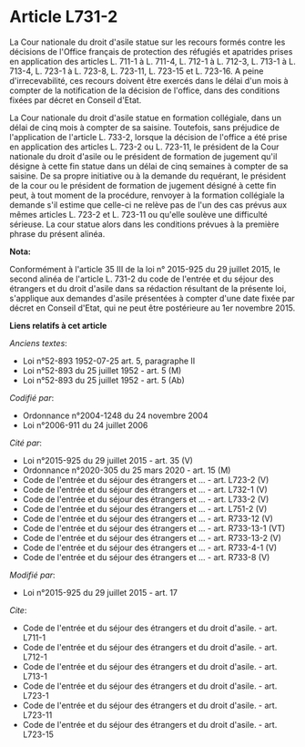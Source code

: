 # Article L731-2

La Cour nationale du droit d'asile statue sur les recours formés contre les décisions de l'Office français de protection des
réfugiés et apatrides prises en application des articles L. 711-1 à L. 711-4, L. 712-1 à L. 712-3, L. 713-1 à L. 713-4, L.
723-1 à L. 723-8, L. 723-11, L. 723-15 et L. 723-16. A peine d'irrecevabilité, ces recours doivent être exercés dans le délai
d'un mois à compter de la notification de la décision de l'office, dans des conditions fixées par décret en Conseil d'Etat. 

La Cour nationale du droit d'asile statue en formation collégiale, dans un délai de cinq mois à compter de sa saisine.
Toutefois, sans préjudice de l'application de l'article L. 733-2, lorsque la décision de l'office a été prise en application
des articles L. 723-2 ou L. 723-11, le président de la Cour nationale du droit d'asile ou le président de formation de
jugement qu'il désigne à cette fin statue dans un délai de cinq semaines à compter de sa saisine. De sa propre initiative ou
à la demande du requérant, le président de la cour ou le président de formation de jugement désigné à cette fin peut, à tout
moment de la procédure, renvoyer à la formation collégiale la demande s'il estime que celle-ci ne relève pas de l'un des cas
prévus aux mêmes articles L. 723-2 et L. 723-11 ou qu'elle soulève une difficulté sérieuse. La cour statue alors dans les
conditions prévues à la première phrase du présent alinéa.

**Nota:**

Conformément à l'article 35 III de la loi n° 2015-925 du 29 juillet 2015, le second alinéa de l'article L. 731-2 du code de
l'entrée et du séjour des étrangers et du droit d'asile dans sa rédaction résultant de la présente loi, s'applique aux
demandes d'asile présentées à compter d'une date fixée par décret en Conseil d'Etat, qui ne peut être postérieure au 1er
novembre 2015.

**Liens relatifs à cet article**

_Anciens textes_:

  - Loi n°52-893 1952-07-25 art. 5, paragraphe II
  - Loi n°52-893 du 25 juillet 1952 - art. 5 (M)
  - Loi n°52-893 du 25 juillet 1952 - art. 5 (Ab)

_Codifié par_:

  - Ordonnance n°2004-1248 du 24 novembre 2004
  - Loi n°2006-911 du 24 juillet 2006

_Cité par_:

  - Loi n°2015-925 du 29 juillet 2015 - art. 35 (V)
  - Ordonnance n°2020-305 du 25 mars 2020 - art. 15 (M)
  - Code de l'entrée et du séjour des étrangers et ... - art. L723-2 (V)
  - Code de l'entrée et du séjour des étrangers et ... - art. L732-1 (V)
  - Code de l'entrée et du séjour des étrangers et ... - art. L733-2 (V)
  - Code de l'entrée et du séjour des étrangers et ... - art. L751-2 (V)
  - Code de l'entrée et du séjour des étrangers et ... - art. R733-12 (V)
  - Code de l'entrée et du séjour des étrangers et ... - art. R733-13-1 (VT)
  - Code de l'entrée et du séjour des étrangers et ... - art. R733-13-2 (V)
  - Code de l'entrée et du séjour des étrangers et ... - art. R733-4-1 (V)
  - Code de l'entrée et du séjour des étrangers et ... - art. R733-8 (V)

_Modifié par_:

  - Loi n°2015-925 du 29 juillet 2015 - art. 17

_Cite_:

  - Code de l'entrée et du séjour des étrangers et du droit d'asile. - art. L711-1
  - Code de l'entrée et du séjour des étrangers et du droit d'asile. - art. L712-1
  - Code de l'entrée et du séjour des étrangers et du droit d'asile. - art. L713-1
  - Code de l'entrée et du séjour des étrangers et du droit d'asile. - art. L723-1
  - Code de l'entrée et du séjour des étrangers et du droit d'asile. - art. L723-11
  - Code de l'entrée et du séjour des étrangers et du droit d'asile. - art. L723-15
